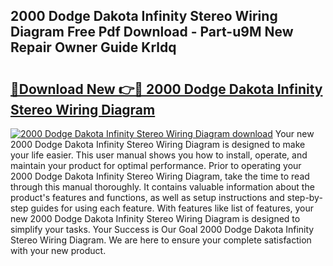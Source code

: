 ## 2000 Dodge Dakota Infinity Stereo Wiring Diagram Free Pdf Download - Part-u9M New Repair Owner Guide Krldq

# <h2><a href="http://dfnvcp.blite.top/?on=2000+Dodge+Dakota+Infinity+Stereo+Wiring+Diagram">🔗Download New 👉🔴 2000 Dodge Dakota Infinity Stereo Wiring Diagram</a></h2>

[![2000 Dodge Dakota Infinity Stereo Wiring Diagram download](https://i.imgur.com/lujVjoI.png)](http://dfnvcp.blite.top/?on=2000+Dodge+Dakota+Infinity+Stereo+Wiring+Diagram)
Your new 2000 Dodge Dakota Infinity Stereo Wiring Diagram is designed to make your life easier. This user manual shows you how to install, operate, and maintain your product for optimal performance. Prior to operating your 2000 Dodge Dakota Infinity Stereo Wiring Diagram, take the time to read through this manual thoroughly. It contains valuable information about the product's features and functions, as well as setup instructions and step-by-step guides for using each feature. With features like list of features, your new 2000 Dodge Dakota Infinity Stereo Wiring Diagram is designed to simplify your tasks. Your Success is Our Goal 2000 Dodge Dakota Infinity Stereo Wiring Diagram. We are here to ensure your complete satisfaction with your new product.
